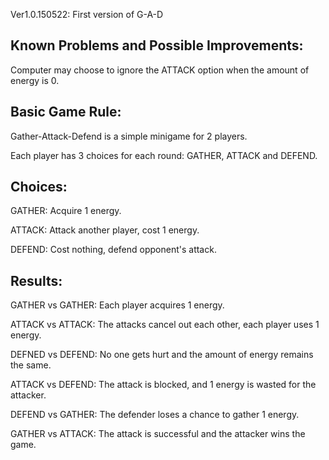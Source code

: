 Ver1.0.150522: First version of G-A-D

Known Problems and Possible Improvements:
------------------------------------------------------------------------------------------------------------
Computer may choose to ignore the ATTACK option when the amount of energy is 0.

Basic Game Rule:
------------------------------------------------------------------------------------------------------------
Gather-Attack-Defend is a simple minigame for 2 players.

Each player has 3 choices for each round: GATHER, ATTACK and DEFEND.

Choices:
------------------------------------------------------------------------------------------------------------
GATHER: Acquire 1 energy.

ATTACK: Attack another player, cost 1 energy.

DEFEND: Cost nothing, defend opponent's attack.

Results:
------------------------------------------------------------------------------------------------------------
GATHER vs GATHER: Each player acquires 1 energy.

ATTACK vs ATTACK: The attacks cancel out each other, each player uses 1 energy.

DEFNED vs DEFEND: No one gets hurt and the amount of energy remains the same.

ATTACK vs DEFEND: The attack is blocked, and 1 energy is wasted for the attacker.

DEFEND vs GATHER: The defender loses a chance to gather 1 energy.

GATHER vs ATTACK: The attack is successful and the attacker wins the game.
